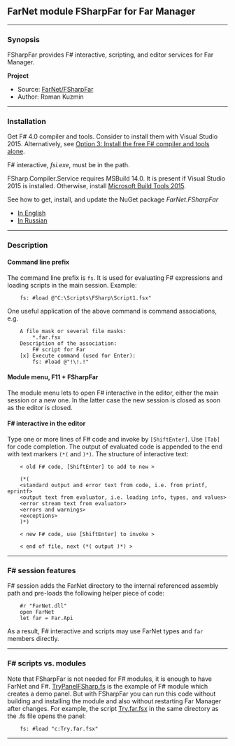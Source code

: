 ﻿
[TryPanelFSharp.fs]: https://github.com/nightroman/FarNet/blob/master/Modules/TryPanelFSharp/TryPanelFSharp.fs
[Try.far.fsx]: https://github.com/nightroman/FarNet/blob/master/Modules/TryPanelFSharp/Try.far.fsx

## FarNet module FSharpFar for Far Manager

***
### Synopsis

FSharpFar provides F# interactive, scripting, and editor services for Far Manager.

**Project**

* Source: [FarNet/FSharpFar](https://github.com/nightroman/FarNet/tree/master/FSharpFar)
* Author: Roman Kuzmin

***
### Installation

Get F# 4.0 compiler and tools.
Consider to install them with Visual Studio 2015.
Alternatively, see [Option 3: Install the free F# compiler and tools alone](http://fsharp.org/use/windows).

F# interactive, *fsi.exe*, must be in the path.

FSharp.Compiler.Service requires MSBuild 14.0.
It is present if Visual Studio 2015 is installed.
Otherwise, install [Microsoft Build Tools 2015](https://www.microsoft.com/en-us/download/details.aspx?id=48159).

See how to get, install, and update the NuGet package *FarNet.FSharpFar*

- [In English](https://raw.githubusercontent.com/nightroman/FarNet/master/Install-FarNet.en.txt)
- [In Russian](https://raw.githubusercontent.com/nightroman/FarNet/master/Install-FarNet.ru.txt)

***
### Description

#### Command line prefix

The command line prefix is `fs`. It is used for evaluating F# expressions and
loading scripts in the main session. Example:

````
    fs: #load @"C:\Scripts\FSharp\Script1.fsx"
````

One useful application of the above command is command associations, e.g.

````
    A file mask or several file masks:
        *.far.fsx
    Description of the association:
        F# script for Far
    [x] Execute command (used for Enter):
        fs: #load @"!\!.!"
````

#### Module menu, F11 + FSharpFar

The module menu lets to open F# interactive in the editor, either the main
session or a new one. In the latter case the new session is closed as soon
as the editor is closed.

#### F# interactive in the editor

Type one or more lines of F# code and invoke by `[ShiftEnter]`. Use `[Tab]` for
code completion.  The output of evaluated code is appended to the end with text
markers `(*(` and `)*)`. The structure of interactive text:

````
    < old F# code, [ShiftEnter] to add to new >

    (*(
    <standard output and error text from code, i.e. from printf, eprintf>
    <output text from evaluator, i.e. loading info, types, and values>
    <error stream text from evaluator>
    <errors and warnings>
    <exceptions>
    )*)

    < new F# code, use [ShiftEnter] to invoke >

    < end of file, next (*( output )*) >
````

***
### F# session features

F# session adds the FarNet directory to the internal referenced assembly path
and pre-loads the following helper piece of code:

````
    #r "FarNet.dll"
    open FarNet
    let far = Far.Api
````

As a result, F# interactive and scripts may use FarNet types and `far` members
directly.

***
### F# scripts vs. modules

Note that FSharpFar is not needed for F# modules, it is enough to have FarNet
and F#. [TryPanelFSharp.fs] is the example of F# module which creates a demo
panel. But with FSharpFar you can run this code without building and installing
the module and also without restarting Far Manager after changes. For example,
the script [Try.far.fsx] in the same directory as the .fs file opens the panel:

````
    fs: #load "c:Try.far.fsx"
````

***
